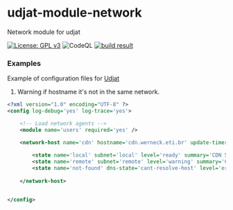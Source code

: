 # udjat-module-network
Network module for udjat

[![License: GPL v3](https://img.shields.io/badge/License-GPL%20v3-blue.svg)](https://www.gnu.org/licenses/gpl-3.0)
![CodeQL](https://github.com/PerryWerneck/udjat-module-network/workflows/CodeQL/badge.svg?branch=master)
[![build result](https://build.opensuse.org/projects/home:PerryWerneck:udjat/packages/udjat-module-network/badge.svg?type=percent)](https://build.opensuse.org/package/show/home:PerryWerneck:udjat/udjat-module-network)

### Examples

Example of configuration files for [Udjat](../../../udjat)

1. Warning if hostname it's not in the same network.

```xml
<?xml version="1.0" encoding="UTF-8" ?>
<config log-debug='yes' log-trace='yes'>

	<!-- Load network agents -->
	<module name='users' required='yes' />

	<network-host name='cdn' hostname='cdn.werneck.eti.br' update-timer='60'>
	
		<state name='local' subnet='local' level='ready' summary='CDN Server is local' />
		<state name='remote' subnet='remote' level='warning' summary='CDN Server is NOT local' />
		<state name='not-found' dns-state='cant-resolve-host' level='error' summary='Cant resolve CDN hostname' />
			
	</network-host>


</config>
```

